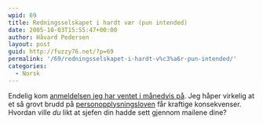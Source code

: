 ```yaml
---
wpid: 69
title: Redningsselskapet i hardt vær (pun intended)
date: 2005-10-03T15:55:47+00:00
author: Håvard Pedersen
layout: post
guid: http://fuzzy76.net/?p=69
permalink: '/69/redningsselskapet-i-hardt-v%c3%a6r-pun-intended/'
categories:
  - Norsk
---
```

Endelig kom <a href="http://pub.tv2.no/nettavisen/it/article467131.ece" target="_blank">anmeldelsen jeg har ventet i månedvis på</a>. Jeg håper virkelig at et så grovt brudd på <a href="http://www.datatilsynet.no/templates/article____201.aspx" target="_blank">personopplysningsloven</a> får kraftige konsekvenser. Hvordan ville _du_ likt at sjefen din hadde sett gjennom mailene dine?
